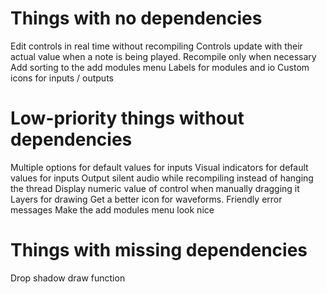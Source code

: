 # Things with no dependencies
Edit controls in real time without recompiling
Controls update with their actual value when a note is being played.
Recompile only when necessary
Add sorting to the add modules menu
Labels for modules and io
Custom icons for inputs / outputs

# Low-priority things without dependencies
Multiple options for default values for inputs
Visual indicators for default values for inputs
Output silent audio while recompiling instead of hanging the thread
Display numeric value of control when manually dragging it
Layers for drawing
Get a better icon for waveforms.
Friendly error messages
Make the add modules menu look nice

# Things with missing dependencies
Drop shadow draw function
